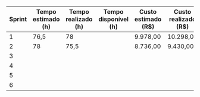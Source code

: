 | Sprint | Tempo estimado (h) | Tempo realizado (h) | Tempo disponível (h) | Custo estimado (R$) | Custo realizado (R$) | Custo disponível (R$) |
|--------|--------------------|---------------------|----------------------|---------------------|----------------------|-----------------------|
| 1      | 76,5               | 78                  |                      | 9.978,00            | 10.298,00            |                       |
| 2      | 78                 | 75,5                |                      | 8.736,00            | 9.430,00             |                       |
| 3      |                    |                     |                      |                     |                      |                       |
| 4      |                    |                     |                      |                     |                      |                       |
| 5      |                    |                     |                      |                     |                      |                       |
| 6      |                    |                     |                      |                     |                      |                       |
